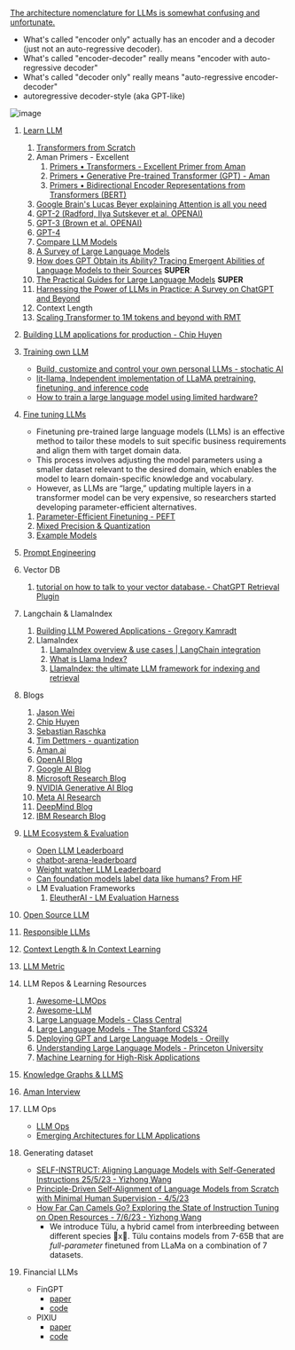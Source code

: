 [The architecture nomenclature for LLMs is somewhat confusing and unfortunate.](https://www.linkedin.com/posts/yann-lecun_a-survey-of-llms-with-a-practical-guide-and-activity-7057527966540386304-M4_2?utm_source=share&utm_medium=member_desktop)
- What's called "encoder only" actually has an encoder and a decoder (just not an auto-regressive decoder).
- What's called "encoder-decoder" really means "encoder with auto-regressive decoder"
- What's called "decoder only" really means "auto-regressive encoder-decoder"
- autoregressive decoder-style (aka GPT-like)

![image](https://github.com/harirajeev/learn_LLMS/assets/13446418/07c93d37-5ee2-4d4f-8a49-16295d426d7a)

1.  [Learn LLM](https://github.com/harirajeev/learn_LLMS/blob/main/Learn%20LLM.md)
    1. [Transformers from Scratch](https://e2eml.school/transformers.html#resources)
    2. Aman Primers - Excellent
        1. [Primers • Transformers - Excellent Primer from Aman](https://aman.ai/primers/ai/transformers/)
        2. [Primers • Generative Pre-trained Transformer (GPT) - Aman](https://aman.ai/primers/ai/gpt/)
        3. [Primers • Bidirectional Encoder Representations from Transformers (BERT)](https://aman.ai/primers/ai/bert/)
    6. [Google Brain's Lucas Beyer explaining Attention is all you need](https://www.youtube.com/watch?v=EixI6t5oif0)
    7. [GPT-2 (Radford, Ilya Sutskever et al. OPENAI)](https://d4mucfpksywv.cloudfront.net/better-language-models/language_models_are_unsupervised_multitask_learners.pdf)
    8. [GPT-3 (Brown et al. OPENAI)](https://arxiv.org/pdf/2005.14165.pdf)
    9. [GPT-4](https://aman.ai/primers/ai/GPT-4/)
    10. [Compare LLM Models](https://lightning.ai/pages/community/community-discussions/the-ultimate-battle-of-language-models-lit-llama-vs-gpt3.5-vs-bloom-vs/)
    11. [A Survey of Large Language Models](https://arxiv.org/pdf/2303.18223.pdf)
    12. [How does GPT Obtain its Ability? Tracing Emergent Abilities of Language Models to their Sources](https://yaofu.notion.site/How-does-GPT-Obtain-its-Ability-Tracing-Emergent-Abilities-of-Language-Models-to-their-Sources-b9a57ac0fcf74f30a1ab9e3e36fa1dc1)  <b>SUPER</b>
    13. [The Practical Guides for Large Language Models](https://github.com/Mooler0410/LLMsPracticalGuide) <b>SUPER</b>
    14. [Harnessing the Power of LLMs in Practice: A Survey on ChatGPT and Beyond](https://arxiv.org/pdf/2304.13712.pdf)
    15. Context Length
       1. [Scaling Transformer to 1M tokens and beyond with RMT](https://arxiv.org/pdf/2304.11062.pdf) 
2.  [Building LLM applications for production - Chip Huyen](https://huyenchip.com/2023/04/11/llm-engineering.html)
3.  [Training own LLM](https://blog.replit.com/llm-training)                    
    - [Build, customize and control your own personal LLMs - stochatic AI](https://github.com/stochasticai/xturing)
    - [lit-llama, Independent implementation of LLaMA pretraining, finetuning, and inference code](https://github.com/Lightning-AI/lit-llama)
    - [How to train a large language model using limited hardware?](https://deepsense.ai/how-to-train-a-large-language-model-using-limited-hardware/)
4.  [Fine tuning LLMs](https://magazine.sebastianraschka.com/p/finetuning-large-language-models)
    - Finetuning pre-trained large language models (LLMs) is an effective method to tailor these models to suit specific business requirements and align them with target domain data.
    - This process involves adjusting the model parameters using a smaller dataset relevant to the desired domain, which enables the model to learn domain-specific knowledge and vocabulary.
    - However, as LLMs are “large,” updating multiple layers in a transformer model can be very expensive, so researchers started developing parameter-efficient alternatives.
    1. [Parameter-Efficient Finetuning - PEFT](https://github.com/harirajeev/learn_LLMS/blob/main/PEFT.md)           
    2. [Mixed Precision & Quantization](https://github.com/harirajeev/learn_LLMS/blob/main/MixedPrecision&Quantization.md)
    3. [Example Models](https://github.com/harirajeev/learn_LLMS/blob/main/ExampleModels.md)
5.  [Prompt Engineering](https://github.com/harirajeev/learn_LLMS/blob/main/PromptEngineering.md)    
6.  Vector DB
    1. [tutorial on how to talk to your vector database.- ChatGPT Retrieval Plugin](https://github.com/openai/chatgpt-retrieval-plugin)
7.  Langchain & LlamaIndex
    1. [Building LLM Powered Applications - Gregory Kamradt](https://www.youtube.com/playlist?list=PLqZXAkvF1bPNQER9mLmDbntNfSpzdDIU5)
    2. LlamaIndex
        1. [LlamaIndex overview & use cases | LangChain integration](https://www.youtube.com/watch?v=cNMYeW2mpBs)
        2. [What is Llama Index?](https://www.youtube.com/shorts/cOqRTkkaDn8)
        3. [LlamaIndex: the ultimate LLM framework for indexing and retrieval](https://towardsdatascience.com/llamaindex-the-ultimate-llm-framework-for-indexing-and-retrieval-fa588d8ca03e)
8.  Blogs
    1. [Jason Wei](https://www.jasonwei.net/)
    2. [Chip Huyen](https://huyenchip.com/blog/)
    3. [Sebastian Raschka ](https://sebastianraschka.com/blog/index.html)
    4. [Tim Dettmers - quantization](https://timdettmers.com/)
    5. [Aman.ai](https://aman.ai/primers/ai/)
    6. [OpenAI Blog](https://openai.com/blog/)
    7. [Google AI Blog](https://ai.googleblog.com/)
    8. [Microsoft Research Blog](https://lnkd.in/g2SRv3Nv)
    9. [NVIDIA Generative AI Blog](https://lnkd.in/gD2ExmPa)
    10. [Meta AI Research](https://lnkd.in/g93iGDyA)
    11. [DeepMind Blog](https://deepmind.com/blog)
    12. [IBM Research Blog](https://lnkd.in/g4wXsu4u)
9.  [LLM Ecosystem & Evaluation](https://github.com/harirajeev/learn_LLMS/blob/main/LLM_Ecosystem.md)
    - [Open LLM Leaderboard](https://huggingface.co/spaces/HuggingFaceH4/open_llm_leaderboard)   
    - [chatbot-arena-leaderboard](https://huggingface.co/spaces/lmsys/chatbot-arena-leaderboard)
    - [Weight watcher LLM Leaderboard](https://weightwatcher.ai/leaderboard.html)
    - [Can foundation models label data like humans? From HF](https://huggingface.co/blog/llm-leaderboard)
    - LM Evaluation Frameworks
        1. [EleutherAI - LM Evaluation Harness](https://github.com/EleutherAI/lm-evaluation-harness)
10. [Open Source LLM](https://github.com/harirajeev/learn_LLMS/blob/main/OpenSourceLLM.md)

11. [Responsible LLMs](https://github.com/harirajeev/learn_LLMS/blob/main/ResponsibleLLMs.md)         
12. [Context Length & In Context Learning](https://github.com/harirajeev/learn_LLMS/blob/main/ContextLength&InContextLearning.md)
13. [LLM Metric](https://github.com/ray-project/llm-numbers)
14. LLM Repos & Learning Resources
    1. [Awesome-LLMOps](https://github.com/tensorchord/Awesome-LLMOps) 
    2. [Awesome-LLM](https://github.com/Hannibal046/Awesome-LLM)
    3. [Large Language Models - Class Central](https://lnkd.in/exVh6g-K)
    4. [Large Language Models - The Stanford CS324](https://lnkd.in/eJKfDTHK)
    5. [Deploying GPT and Large Language Models - Oreilly](https://lnkd.in/eDDivjB6)
    6. [Understanding Large Language Models - Princeton University](https://lnkd.in/eE44cmza)
    7. [Machine Learning for High-Risk Applications](https://books.google.co.in/books?id=pgu6EAAAQBAJ&newbks=1&newbks_redir=0&printsec=frontcover&source=gbs_ge_summary_r&cad=0#v=onepage&q&f=false)
15. [Knowledge Graphs & LLMS](https://github.com/harirajeev/learn_LLMS/blob/main/KnowledgeGraphs%26LLMS.md)
16. [Aman Interview](https://aman.ai/primers/ai/interview/)
17. LLM Ops 
    -  [LLM Ops](https://home.mlops.community/home/content)
    -  [Emerging Architectures for LLM Applications](https://a16z.com/2023/06/20/emerging-architectures-for-llm-applications/)
18. Generating dataset
    - [SELF-INSTRUCT: Aligning Language Models with Self-Generated Instructions 25/5/23 - Yizhong Wang](https://arxiv.org/pdf/2212.10560.pdf)
    - [Principle-Driven Self-Alignment of Language Models from Scratch with Minimal Human Supervision - 4/5/23](https://arxiv.org/pdf/2305.03047v1.pdf)
    - [How Far Can Camels Go? Exploring the State of Instruction Tuning on Open Resources - 7/6/23 - Yizhong Wang](https://arxiv.org/pdf/2306.04751.pdf)
      - We introduce Tülu, a hybrid camel from interbreeding between different species 🐪x🐫.
Tülu contains models from 7-65B that are *full-parameter* finetuned from LLaMa on a combination of 7 datasets.
19. Financial LLMs
    - FinGPT
      - [paper](https://arxiv.org/pdf/2306.06031.pdf)
      - [code](https://github.com/AI4Finance-Foundation/FinGPT)   
    - PIXIU
      - [paper](https://arxiv.org/abs/2306.05443)
      - [code](https://github.com/chancefocus/PIXIU)
